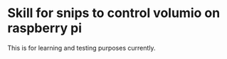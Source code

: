 # Skill for snips to control volumio on raspberry pi

This is for learning and testing purposes currently.
